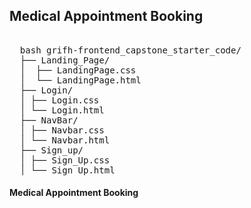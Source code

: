 ## Medical Appointment Booking
<pre> 
  bash grifh-frontend_capstone_starter_code/ 
  ├── Landing_Page/ 
  │  ├── LandingPage.css 
  │  └── LandingPage.html 
  ├── Login/ 
  │ ├── Login.css 
  │ └── Login.html 
  ├── NavBar/ 
  │ ├── Navbar.css 
  │ └── Navbar.html 
  ├── Sign_up/ 
  │ ├── Sign_Up.css 
  │ └── Sign_Up.html
</pre>

#### Medical Appointment Booking
